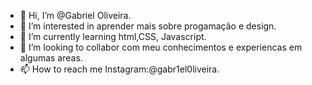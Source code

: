- 👋 Hi, I’m @Gabriel Oliveira.
- 👀 I’m interested in  aprender mais sobre progamação e design.
- 🌱 I’m currently learning html,CSS, Javascript.
- 💞️ I’m looking to collabor com meu conhecimentos e experiencas em algumas areas.
- 📫 How to reach me Instagram:@gabr1el0liveira.

<!---
GabrielOredgameplay/GabrielOredgameplay is a ✨ special ✨ repository because its `README.md` (this file) appears on your GitHub profile.
You can click the Preview link to take a look at your changes.
--->
